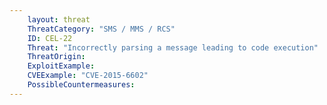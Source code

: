 ```yaml
---
    layout: threat
    ThreatCategory: "SMS / MMS / RCS"
    ID: CEL-22
    Threat: "Incorrectly parsing a message leading to code execution"
    ThreatOrigin:
    ExploitExample:
    CVEExample: "CVE-2015-6602"
    PossibleCountermeasures:
---
```

